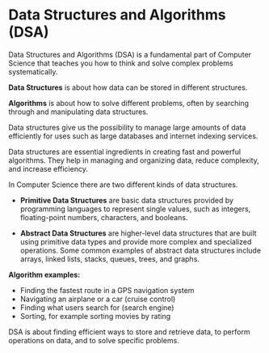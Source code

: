 # Data Structures and Algorithms (DSA)

Data Structures and Algorithms (DSA) is a fundamental part of Computer Science that teaches you how to think and solve complex problems systematically.

**Data Structures** is about how data can be stored in different structures.

**Algorithms** is about how to solve different problems, often by searching through and manipulating data structures.

Data structures give us the possibility to manage large amounts of data efficiently for uses such as large databases and internet indexing services.

Data structures are essential ingredients in creating fast and powerful algorithms. They help in managing and organizing data, reduce complexity, and increase efficiency.

In Computer Science there are two different kinds of data structures.

- **Primitive Data Structures** are basic data structures provided by programming languages to represent single values, such as integers, floating-point numbers, characters, and booleans.

- **Abstract Data Structures** are higher-level data structures that are built using primitive data types and provide more complex and specialized operations. Some common examples of abstract data structures include arrays, linked lists, stacks, queues, trees, and graphs.

**Algorithm examples:**

- Finding the fastest route in a GPS navigation system
- Navigating an airplane or a car (cruise control)
- Finding what users search for (search engine)
- Sorting, for example sorting movies by rating

DSA is about finding efficient ways to store and retrieve data, to perform operations on data, and to solve specific problems.
